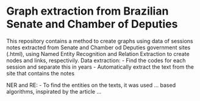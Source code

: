 # Graph extraction from Brazilian Senate and Chamber of Deputies
This repository contains a method to create graphs using data of sessions notes extracted from Senate and Chamber od Deputies government sites (.html), using
Named Entity Recognition and Relation Extraction to create nodes and links, respectivily.
Data extraction:
    - Find the codes for each session and separate this in years
    - Automatically extract the text from the site that contains the notes

NER and RE:
    - To find the entities on the texts, it was used ... based algorithms, inspirated by the article ...

